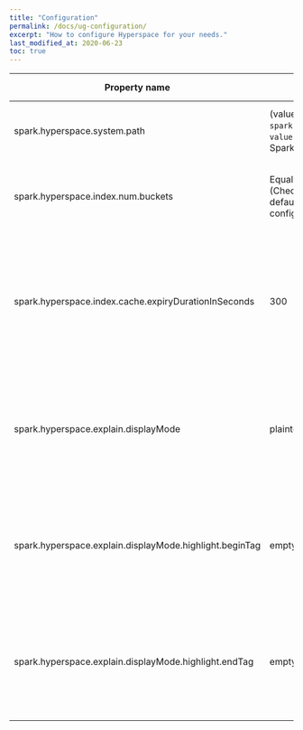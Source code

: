 ```yaml
---
title: "Configuration"
permalink: /docs/ug-configuration/
excerpt: "How to configure Hyperspace for your needs."
last_modified_at: 2020-06-23
toc: true
---
```

| Property name                                        | Default                                                                                          | Meaning                                                                                               | Since Version |
|------------------------------------------------------|--------------------------------------------------------------------------------------------------|-------------------------------------------------------------------------------------------------------|---------------|
| spark.hyperspace.system.path                         | (value of `spark.sql.warehouse.dir`)/indexes` (Check value of `spark.sql.warehouse.dir` under Spark configurations).                                                                   | Root directory to store Hyperspace index files.                                                     | 0.1.0         |
| spark.hyperspace.index.num.buckets                   | Equal to number of shuffle partitions (Check `spark.sql.shuffle.partitions` - default value 200 - under Spark configurations). | Number of buckets to use when creating covering indexes.                                     | 0.1.0         |
| spark.hyperspace.index.cache.expiryDurationInSeconds | 300                                                                                              | Number of seconds since the last index modification action before index metadata cache is marked as stale.  | 0.1.0         |
| spark.hyperspace.explain.displayMode                 | plaintext                                                                                        | Display mode for Hyperspace explain() output. The valid set of values is: "console", "plaintext", "html".   | 0.1.0         |
| spark.hyperspace.explain.displayMode.highlight.beginTag | empty String                                                                                     | Tag to mark beginning of highlight portion in explain() output according to the display mode.         | 0.1.0         |
| spark.hyperspace.explain.displayMode.highlight.endTag   | empty String                                                                                     | Tag to mark ending of highlight portion in explain() output according to the display mode.            | 0.1.0         |
